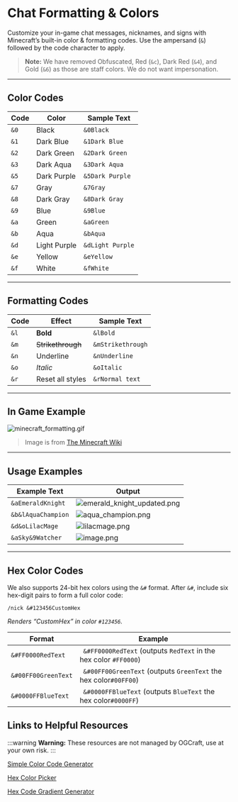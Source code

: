 # Chat Formatting & Colors

Customize your in-game chat messages, nicknames, and signs with Minecraft’s built-in color & formatting codes. Use the ampersand (`&`) followed by the code character to apply.

> **Note:** We have removed Obfuscated, Red (`&c`), Dark Red (`&4`), and Gold (`&6`) as those are staff colors. We do not want impersonation.

---

## Color Codes

| Code | Color        | Sample Text       |
|------|--------------|-------------------|
| `&0` | Black        | `&0Black`         |
| `&1` | Dark Blue    | `&1Dark Blue`     |
| `&2` | Dark Green   | `&2Dark Green`    |
| `&3` | Dark Aqua    | `&3Dark Aqua`     |
| `&5` | Dark Purple  | `&5Dark Purple`   |
| `&7` | Gray         | `&7Gray`          |
| `&8` | Dark Gray    | `&8Dark Gray`     |
| `&9` | Blue         | `&9Blue`          |
| `&a` | Green        | `&aGreen`         |
| `&b` | Aqua         | `&bAqua`          |
| `&d` | Light Purple | `&dLight Purple`  |
| `&e` | Yellow       | `&eYellow`        |
| `&f` | White        | `&fWhite`         |

---

## Formatting Codes

| Code | Effect            | Sample Text         |
|------|-------------------|---------------------|
| `&l` | **Bold**          | `&lBold`            |
| `&m` | ~~Strikethrough~~ | `&mStrikethrough`   |
| `&n` | Underline         | `&nUnderline`       |
| `&o` | *Italic*          | `&oItalic`          |
| `&r` | Reset all styles  | `&rNormal text`     |

---

## In Game Example
![minecraft_formatting.gif](/img/minecraft_formatting.gif)  
> Image is from [The Minecraft Wiki](https://minecraft.wiki/w/Formatting_codes)

---

## Usage Examples

| Example Text       | Output                                                     |
| ------------------ | ---------------------------------------------------------- |
| `&aEmeraldKnight`  | ![emerald_knight_updated.png](/img/EmeraldKnight.png) |
| `&b&lAquaChampion` | ![aqua_champion.png](/img/AquaChampion.png)                   |
| `&d&oLilacMage`    | ![lilacmage.png](/img/LilacMage.png)                           |
| `&aSky&9Watcher`   | ![image.png](/img/SkyWatcher.png)                                   |

---


## Hex Color Codes

We also supports 24-bit hex colors using the `&#` format. After `&#`, include six hex-digit pairs to form a full color code:

    /nick &#123456CustomHex

*Renders “CustomHex” in color `#123456`.*

| Format              | Example                                      |
|---------------------|----------------------------------------------|
| `&#FF0000RedText`   | ` &#FF0000RedText` (outputs `RedText` in the hex color `#FF0000`)  |
| `&#00FF00GreenText` | ` &#00FF00GreenText` (outputs `GreenText` the hex color`#00FF00`)|
| `&#0000FFBlueText`  | ` &#0000FFBlueText` (outputs `BlueText` the hex color`#0000FF`) |

## Links to Helpful Resources 
:::warning
**Warning:** These resources are not managed by OGCraft, use at your own risk.
:::


 [Simple Color Code Generator](https://minecraftitemids.com/color-codes#generator) 
 
 [Hex Color Picker](https://redketchup.io/color-picker) 
 
 [Hex Code Gradient Generator](https://www.birdflop.com/resources/rgb/)
 
